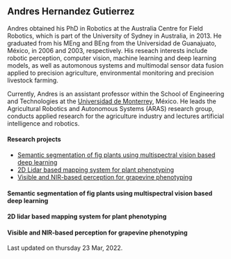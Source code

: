 ## Andres Hernandez Gutierrez

Andres obtained his PhD in Robotics at the Australia Centre for Field Robotics, which is part of the University of Sydney in Australia, in 2013. He graduated from his MEng and BEng from the Universidad de Guanajuato, México, in 2006 and 2003, respectively. His reseach interests include robotic perception, computer vision, machine learning and deep learning models, as well as automonous systems and multimodal sensor data fusion applied to precision agriculture, environmental monitoring and precision livestock farming.

Currently, Andres is an assistant professor within the School of Engineering and Technologies at the [Universidad de Monterrey](https://www.udem.edu.mx/es), México. He leads the Agricultural Robotics and Autonomous Systems (ARAS) research group, conducts applied research for the agriculture industry and lectures artificial intelligence and robotics.

#### Research projects

+ [Semantic segmentation of fig plants using multispectral vision based deep learning](#semantic-segmentation-of-fig-plants)
+ [2D Lidar based mapping system for plant phenotyping](#2d-lidar-based-mapping-system)
+ [Visible and NIR-based perception for grapevine phenotyping](#visible-and-nir-based-perception-for-grapevine-phenotyping)

<a name="semantic-segmentation-of-fig-plants"></a>

#### Semantic segmentation of fig plants using multispectral vision based deep learning

<a name="2d-lidar-based-mapping-system"></a>

#### 2D lidar based mapping system for plant phenotyping

<a name="visible-and-nir-based-perception-for-grapevine-phenotyping"></a>

#### Visible and NIR-based perception for grapevine phenotyping

Last updated on thursday 23 Mar, 2022.
